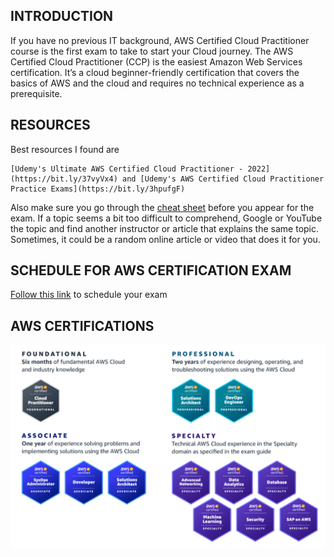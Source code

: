 ## INTRODUCTION
If you have no previous IT background, AWS Certified Cloud Practitioner course is the first exam to take to start your Cloud journey. The AWS Certified Cloud Practitioner (CCP) is the easiest Amazon Web Services certification. It’s a cloud beginner-friendly certification that covers the basics of AWS and the cloud and requires no technical experience as a prerequisite.

## RESOURCES
Best resources I found are 
```
[Udemy's Ultimate AWS Certified Cloud Practitioner - 2022](https://bit.ly/37vyVx4) and [Udemy's AWS Certified Cloud Practitioner Practice Exams](https://bit.ly/3hpufgF)
```
Also make sure you go through the [cheat sheet](AWS_CPE-keyterms.xlsx) before you appear for the exam. If a topic seems a bit too difficult to comprehend, Google or YouTube the topic and find another instructor or article that explains the same topic. Sometimes, it could be a random online article or video that does it for you.

## SCHEDULE FOR AWS CERTIFICATION EXAM
[Follow this link](https://aws.amazon.com/certification/) to schedule your exam

## AWS CERTIFICATIONS
![AWS Certifications](./images/Available%20aws%20certifications.png)

